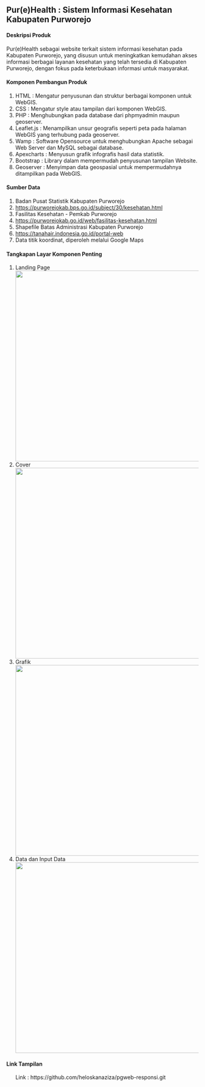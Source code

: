 <h2>Pur(e)Health : Sistem Informasi Kesehatan Kabupaten Purworejo</h2>

<h4>Deskripsi Produk</h4>
<p>Pur(e)Health sebagai website terkait sistem informasi kesehatan pada Kabupaten Purworejo, yang disusun untuk meningkatkan kemudahan akses informasi berbagai layanan kesehatan yang telah tersedia di Kabupaten Purworejo, dengan fokus pada keterbukaan informasi untuk masyarakat.
</p>

<h4> Komponen Pembangun Produk </h4>
<ol>
  <li>HTML : Mengatur penyusunan dan struktur berbagai komponen untuk WebGIS.</li>
  <li>CSS : Mengatur style atau tampilan dari komponen WebGIS.</li>
  <li>PHP : Menghubungkan pada database dari phpmyadmin maupun geoserver.</li>
  <li>Leaflet.js : Menampilkan unsur geografis seperti peta pada halaman WebGIS yang terhubung pada geoserver.</li>
  <li>Wamp : Software Opensource untuk menghubungkan Apache sebagai Web Server dan MySQL sebagai database.</li>
  <li>Apexcharts : Menyusun grafik infografis hasil data statistik.</li>
  <li>Bootstrap : Library dalam mempermudah penyusunan tampilan Website.</li>
  <li>Geoserver : Menyimpan data geospasial untuk mempermudahnya ditampilkan pada WebGIS.</li>
</ol>

<h4>Sumber Data</h4>
<ol>
  <li>Badan Pusat Statistik Kabupaten Purworejo </li>
  <li><a href="https://purworejokab.bps.go.id/subject/30/kesehatan.html"target="_blank">https://purworejokab.bps.go.id/subject/30/kesehatan.html</a></li>
  <li>Fasilitas Kesehatan - Pemkab Purworejo </li>
  <li><a href="https://purworejokab.go.id/web/fasilitas-kesehatan.html"target="_blank">https://purworejokab.go.id/web/fasilitas-kesehatan.html</a></li>
  <li>Shapefile Batas Administrasi Kabupaten Purworejo </li>
  <li><a href="https://tanahair.indonesia.go.id/portal-web"target="_blank">https://tanahair.indonesia.go.id/portal-web</a></li>
  <li>Data titik koordinat, diperoleh melalui Google Maps</li>
</ol>

<h4>Tangkapan Layar Komponen Penting</h4>
<ol>
  <li>Landing Page</li> <img src = "data/img_readme/landing_page.png" width = "500">
  <li>Cover</li><img src = "data/img_readme/cover.png" width = "500">
  <li>Grafik</li> <img src = "data/img_readme/cover.png" width = "500">
  <li>Data dan Input Data</li> <img src = "data/img_readme/input.png" width = "500">
</ol>

<h4>Link Tampilan</h4>
<ol>
  Link : https://github.com/heloskanaziza/pgweb-responsi.git
</ol>

